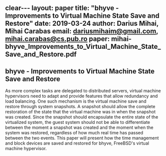 clear---
layout: paper
title: "bhyve - Improvements to Virtual Machine State Save and Restore"
date: 2019-03-24
author: Darius Mihai, Mihai Carabas
email: dariusmihaim@gmail.com, mihai.carabas@cs.pub.ro
paper: mihai-bhyve_Improvements_to_Virtual_Machine_State_Save_and_Restore.pdf
---
## bhyve - Improvements to Virtual Machine State Save and Restore

As more complex tasks are delegated to distributed servers, virtual machine hypervisors need to adapt and provide features that allow redundancy and load balancing. One such mechanism is the virtual machine save and restore through system snapshots. A snapshot should allow the complete restoration of the state that the virtual machine was in when the snapshot was created. Since the snapshot should encapsulate the entire state of the virtualized system, the guest system should not be able to differentiate between the moment a snapshot was created and the moment when the system was restored, regardless of how much real time has passed between the two events. This paper will present how the time management and block devices are saved and restored for bhyve, FreeBSD's virtual machine hypervisor.
